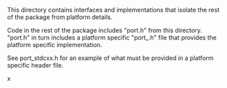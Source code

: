 This directory contains interfaces and implementations that isolate the
rest of the package from platform details.

Code in the rest of the package includes "port.h" from this directory.
"port.h" in turn includes a platform specific "port_<platform>.h" file
that provides the platform specific implementation.

See port_stdcxx.h for an example of what must be provided in a platform
specific header file.

x